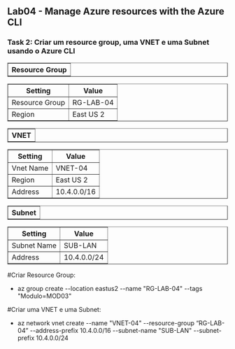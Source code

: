  <h2>Lab04 - Manage Azure resources with the Azure CLI</h2>

<h3>Task 2: Criar um resource group, uma VNET e uma Subnet usando o Azure CLI</h3>


 
 <table border="1">    
  <tr>
    <th>Resource Group</th> 
</table>

<table border="1">    
  <tr>
    <th colspan="1">Setting</th>  	              
    <th colspan="2">Value</th>
  </tr>
<tr>
<td>Resource Group</td>
    <td>RG-LAB-04</td>
  </tr>
<tr>
<td>Region</td>
    <td>East US 2</td>
  </tr>
 </table>
 
  <table border="1">    
  <tr>
    <th>VNET</th> 
</table>

<table border="1">    
  <tr>
    <th colspan="1">Setting</th>  	              
    <th colspan="2">Value</th>
  </tr>
<tr>
<td>Vnet Name</td>
    <td>VNET-04</td>
  </tr>
<tr>
<td>Region</td>
    <td>East US 2</td>
  </tr>
<tr>
<td>Address</td>
    <td>10.4.0.0/16</td>
  </tr>
 </table>

<table border="1">    
  <tr>
    <th>Subnet</th> 
</table>

<table border="1">    
  <tr>
    <th colspan="1">Setting</th>  	              
    <th colspan="2">Value</th>
  </tr>
<tr>
<td>Subnet Name</td>
    <td>SUB-LAN</td>
  </tr>
<tr>
<td>Address</td>
    <td>10.4.0.0/24</td>
  </tr>
 </table>
 
 #Criar Resource Group:
- az group create --location eastus2 --name "RG-LAB-04" --tags "Modulo=MOD03"

#Criar uma VNET e uma Subnet:
- az network vnet create --name "VNET-04" --resource-group “RG-LAB-04” --address-prefix 10.4.0.0/16 --subnet-name "SUB-LAN" --subnet-prefix 10.4.0.0/24
